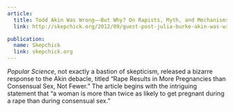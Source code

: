 ```yaml
---
article:
  title: Todd Akin Was Wrong––But Why? On Rapists, Myth, and Mechanisms
  link: http://skepchick.org/2012/09/guest-post-julia-burke-akin-was-wrong-but-why-on-rapists-myths-and-mechanisms/

publication:
  name: Skepchick
  link: skepchick.org
---
```


_Popular Science_, not exactly a bastion of skepticism, released a bizarre response to the Akin debacle, titled “Rape Results in More Pregnancies than Consensual Sex, Not Fewer.” The article begins with the intriguing statement that “a woman is more than twice as likely to get pregnant during a rape than during consensual sex.” 